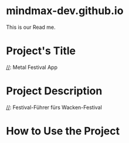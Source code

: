 # mindmax-dev.github.io

This is our Read me.

# Project's Title
[//]: Metal Festival App

# Project Description
[//]: Festival-Führer fürs Wacken-Festival

# How to Use the Project
[//]: # (Welche Informationen muss ein Benutzer kennen? Z.B. URL)
